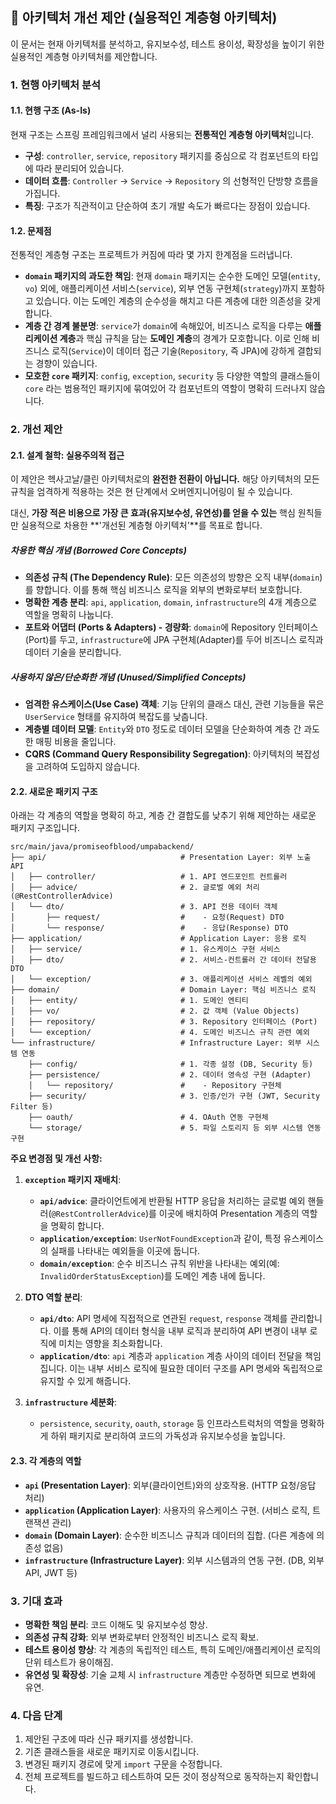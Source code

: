 ## 💎 아키텍처 개선 제안 (실용적인 계층형 아키텍처)

이 문서는 현재 아키텍처를 분석하고, 유지보수성, 테스트 용이성, 확장성을 높이기 위한 실용적인 계층형 아키텍처를 제안합니다.

### 1. 현행 아키텍처 분석

#### 1.1. 현행 구조 (As-Is)

현재 구조는 스프링 프레임워크에서 널리 사용되는 **전통적인 계층형 아키텍처**입니다.

- **구성**: `controller`, `service`, `repository` 패키지를 중심으로 각 컴포넌트의 타입에 따라 분리되어 있습니다.
- **데이터 흐름**: `Controller` -> `Service` -> `Repository` 의 선형적인 단방향 흐름을 가집니다.
- **특징**: 구조가 직관적이고 단순하여 초기 개발 속도가 빠르다는 장점이 있습니다.

#### 1.2. 문제점

전통적인 계층형 구조는 프로젝트가 커짐에 따라 몇 가지 한계점을 드러냅니다.

- **`domain` 패키지의 과도한 책임**: 현재 `domain` 패키지는 순수한 도메인 모델(`entity`, `vo`) 외에, 애플리케이션 서비스(`service`),
  외부 연동 구현체(`strategy`)까지 포함하고 있습니다. 이는 도메인 계층의 순수성을 해치고 다른 계층에 대한 의존성을 갖게 합니다.
- **계층 간 경계 불분명**: `service`가 `domain`에 속해있어, 비즈니스 로직을 다루는 **애플리케이션 계층**과 핵심 규칙을 담는 **도메인 계층**의 경계가
  모호합니다. 이로 인해 비즈니스 로직(`Service`)이 데이터 접근 기술(`Repository`, 즉 JPA)에 강하게 결합되는 경향이 있습니다.
- **모호한 `core` 패키지**: `config`, `exception`, `security` 등 다양한 역할의 클래스들이 `core` 라는 범용적인 패키지에 묶여있어 각
  컴포넌트의 역할이 명확히 드러나지 않습니다.

### 2. 개선 제안

#### 2.1. 설계 철학: 실용주의적 접근

이 제안은 헥사고날/클린 아키텍처로의 **완전한 전환이 아닙니다.** 해당 아키텍처의 모든 규칙을 엄격하게 적용하는 것은 현 단계에서 오버엔지니어링이 될 수 있습니다.

대신, **가장 적은 비용으로 가장 큰 효과(유지보수성, 유연성)를 얻을 수 있는** 핵심 원칙들만 실용적으로 차용한 **'개선된 계층형 아키텍처'**를 목표로 합니다.

##### 차용한 핵심 개념 (Borrowed Core Concepts)

- **의존성 규칙 (The Dependency Rule)**: 모든 의존성의 방향은 오직 내부(`domain`)를 향합니다. 이를 통해 핵심 비즈니스 로직을 외부의 변화로부터
  보호합니다.
- **명확한 계층 분리**: `api`, `application`, `domain`, `infrastructure`의 4개 계층으로 역할을 명확히 나눕니다.
- **포트와 어댑터 (Ports & Adapters) - 경량화**: `domain`에 Repository 인터페이스(Port)를 두고, `infrastructure`에 JPA
  구현체(Adapter)를 두어 비즈니스 로직과 데이터 기술을 분리합니다.

##### 사용하지 않은/단순화한 개념 (Unused/Simplified Concepts)

- **엄격한 유스케이스(Use Case) 객체**: 기능 단위의 클래스 대신, 관련 기능들을 묶은 `UserService` 형태를 유지하여 복잡도를 낮춥니다.
- **계층별 데이터 모델**: `Entity`와 `DTO` 정도로 데이터 모델을 단순화하여 계층 간 과도한 매핑 비용을 줄입니다.
- **CQRS (Command Query Responsibility Segregation)**: 아키텍처의 복잡성을 고려하여 도입하지 않습니다.

#### 2.2. 새로운 패키지 구조

아래는 각 계층의 역할을 명확히 하고, 계층 간 결합도를 낮추기 위해 제안하는 새로운 패키지 구조입니다.

```
src/main/java/promiseofblood/umpabackend/
├── api/                              # Presentation Layer: 외부 노출 API
│   ├── controller/                   # 1. API 엔드포인트 컨트롤러
│   ├── advice/                       # 2. 글로벌 예외 처리 (@RestControllerAdvice)
│   └── dto/                          # 3. API 전용 데이터 객체
│       ├── request/                  #    - 요청(Request) DTO
│       └── response/                 #    - 응답(Response) DTO
├── application/                      # Application Layer: 응용 로직
│   ├── service/                      # 1. 유스케이스 구현 서비스
│   ├── dto/                          # 2. 서비스-컨트롤러 간 데이터 전달용 DTO
│   └── exception/                    # 3. 애플리케이션 서비스 레벨의 예외
├── domain/                           # Domain Layer: 핵심 비즈니스 로직
│   ├── entity/                       # 1. 도메인 엔티티
│   ├── vo/                           # 2. 값 객체 (Value Objects)
│   ├── repository/                   # 3. Repository 인터페이스 (Port)
│   └── exception/                    # 4. 도메인 비즈니스 규칙 관련 예외
└── infrastructure/                   # Infrastructure Layer: 외부 시스템 연동
    ├── config/                       # 1. 각종 설정 (DB, Security 등)
    ├── persistence/                  # 2. 데이터 영속성 구현 (Adapter)
    │   └── repository/               #    - Repository 구현체
    ├── security/                     # 3. 인증/인가 구현 (JWT, Security Filter 등)
    ├── oauth/                        # 4. OAuth 연동 구현체
    └── storage/                      # 5. 파일 스토리지 등 외부 시스템 연동 구현
```

**주요 변경점 및 개선 사항:**

1.  **`exception` 패키지 재배치**:
    -   **`api/advice`**: 클라이언트에게 반환될 HTTP 응답을 처리하는 글로벌 예외 핸들러(`@RestControllerAdvice`)를 이곳에 배치하여 Presentation 계층의 역할을 명확히 합니다.
    -   **`application/exception`**: `UserNotFoundException`과 같이, 특정 유스케이스의 실패를 나타내는 예외들을 이곳에 둡니다.
    -   **`domain/exception`**: 순수 비즈니스 규칙 위반을 나타내는 예외(예: `InvalidOrderStatusException`)를 도메인 계층 내에 둡니다.

2.  **DTO 역할 분리**:
    -   **`api/dto`**: API 명세에 직접적으로 연관된 `request`, `response` 객체를 관리합니다. 이를 통해 API의 데이터 형식을 내부 로직과 분리하여 API 변경이 내부 로직에 미치는 영향을 최소화합니다.
    -   **`application/dto`**: `api` 계층과 `application` 계층 사이의 데이터 전달을 책임집니다. 이는 내부 서비스 로직에 필요한 데이터 구조를 API 명세와 독립적으로 유지할 수 있게 해줍니다.

3.  **`infrastructure` 세분화**:
    - `persistence`, `security`, `oauth`, `storage` 등 인프라스트럭처의 역할을 명확하게 하위 패키지로 분리하여 코드의 가독성과 유지보수성을 높입니다.

#### 2.3. 각 계층의 역할

- **`api` (Presentation Layer)**: 외부(클라이언트)와의 상호작용. (HTTP 요청/응답 처리)
- **`application` (Application Layer)**: 사용자의 유스케이스 구현. (서비스 로직, 트랜잭션 관리)
- **`domain` (Domain Layer)**: 순수한 비즈니스 규칙과 데이터의 집합. (다른 계층에 의존성 없음)
- **`infrastructure` (Infrastructure Layer)**: 외부 시스템과의 연동 구현. (DB, 외부 API, JWT 등)

### 3. 기대 효과

- **명확한 책임 분리**: 코드 이해도 및 유지보수성 향상.
- **의존성 규칙 강화**: 외부 변화로부터 안정적인 비즈니스 로직 확보.
- **테스트 용이성 향상**: 각 계층의 독립적인 테스트, 특히 도메인/애플리케이션 로직의 단위 테스트가 용이해짐.
- **유연성 및 확장성**: 기술 교체 시 `infrastructure` 계층만 수정하면 되므로 변화에 유연.

### 4. 다음 단계

1. 제안된 구조에 따라 신규 패키지를 생성합니다.
2. 기존 클래스들을 새로운 패키지로 이동시킵니다.
3. 변경된 패키지 경로에 맞게 `import` 구문을 수정합니다.
4. 전체 프로젝트를 빌드하고 테스트하여 모든 것이 정상적으로 동작하는지 확인합니다.
